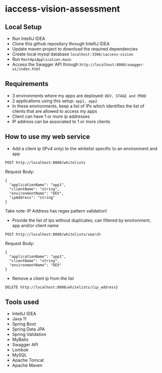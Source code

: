 # iaccess-vision-assessment

## Local Setup

- Run IntelliJ IDEA
- Clone this github repository through IntelliJ IDEA
- Update maven project to download the required dependencies
- Create local mysql database ```localhost:3306/iaccess-vision```
- Run ```RestApiApplication.main```
- Access the Swagger API through ```http://localhost:8080/swagger-ui/index.html```

## Requirements

- 3 environments where my apps are deployed: ```DEV, STAGE and PROD```
- 2 applications using this setup: ```app1, app2```
- In these environments, keep a list of IPs which identifies the list of clients that are allowed to access my apps
- Client can have 1 or more ip addresses
- IP address can be associated to 1 or more clients

## How to use my web service

- Add a client ip (IPv4 only) to the whitelist specific to an environment and app
```
POST http://localhost:8080/whitelists
```
Request Body:
```
{
  "applicationName": "app1",
  "clientName": "string",
  "environmentName": "DEV",
  "ipAddress": "string"
}
```
Take note: IP Address has regex pattern validation!
- Provide the list of ips without duplicates; can filtered by environment, app and/or client name
```
POST http://localhost:8080/whitelists/search
```
Request Body:
```
{
  "applicationName": "app1",
  "clientName": "string",
  "environmentName": "DEV"
}
```
- Remove a client ip from the list
```
DELETE http://localhost:8080/whitelists/{ip_address}
```

## Tools used

- IntelliJ IDEA
- Java 11
- Spring Boot
- Spring Data JPA
- Spring Validation
- MyBatis
- Swagger API
- Lombok
- MySQL
- Apache Tomcat
- Apache Maven
